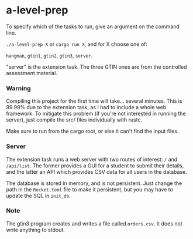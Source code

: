 # a-level-prep
To specify which of the tasks to run, give an argument on the command line.

`./a-level-prep X` or `cargo run X`, and for X choose one of:

`hangman`, `gtin1`, `gtin2`, `gtin3`, `server`.

"server" is the extension task. The three GTIN ones are from the controlled assessment material.

### Warning
Compiling this project for the first time will take... several minutes. This is 99.99% due to the extension task, as I had to include a whole web framework.
To mitigate this problem (if you're not interested in running the server), just compile the src/ files individually with rustc.

Make sure to run from the cargo root, or else it can't find the input files.

### Server
The extension task runs a web server with two routes of interest: `/` and `/api/list`.
The former provides a GUI for a student to submit their details, and the latter an API which provides CSV data for all users in the database.

The database is stored in memory, and is not persistent. Just change the path in the `Rocket.toml` file to make it persistent,
but you may have to update the SQL in `init_db`.

### Note
The gtin3 program creates and writes a file called `orders.csv`. It does not write anything to stdout.

